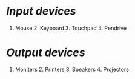 # _Input devices_
1. Mouse 2. Keyboard 3. Touchpad 4. Pendrive

# _Output devices_
1. Moniters 2. Printers 3. Speakers 4. Projectors
